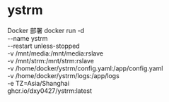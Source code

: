 # ystrm

Docker 部署
  docker run -d \
  --name ystrm \
  --restart unless-stopped \
  -v /mnt/media:/mnt/media:rslave \
  -v /mnt/strm:/mnt/strm:rslave \
  -v /home/docker/ystrm/config.yaml:/app/config.yaml \
  -v /home/docker/ystrm/logs:/app/logs \
  -e TZ=Asia/Shanghai \
  ghcr.io/dxy0427/ystrm:latest